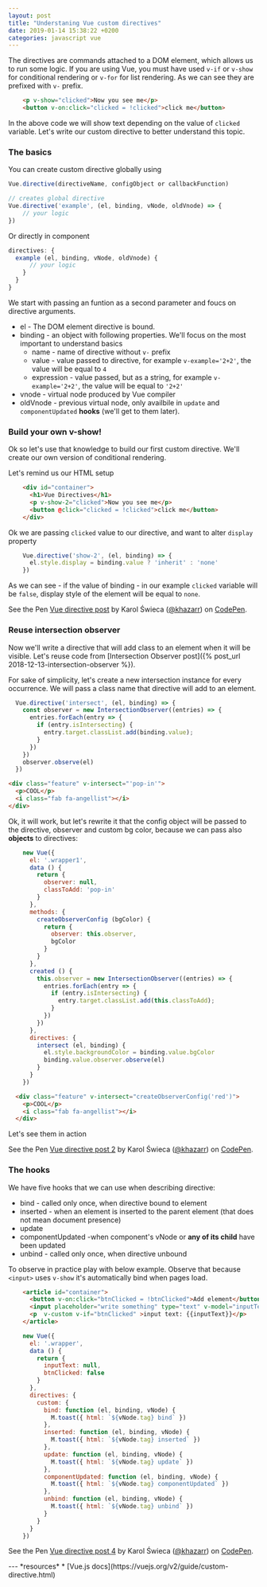 ```yaml
---
layout: post
title: "Understaning Vue custom directives"
date: 2019-01-14 15:38:22 +0200
categories: javascript vue
---
```


The directives are commands attached to a DOM element, which allows us to run some logic. If you are using Vue, you must have used ```v-if``` or ```v-show``` for conditional rendering or ```v-for``` for list rendering. 
As we can see they are prefixed with ```v-``` prefix.

```html
    <p v-show="clicked">Now you see me</p>
    <button v-on:click="clicked = !clicked">click me</button>
```

In the above code we will show text depending on the value of ```clicked``` variable. Let's write our custom directive to better understand this topic.

### The basics

You can create custom directive globally using
```javascript
Vue.directive(directiveName, configObject or callbackFunction)

// creates global directive
Vue.directive('example', (el, binding, vNode, oldVnode) => {
    // your logic
})
```
Or directly in component
```javascript
directives: {
  example (el, binding, vNode, oldVnode) {
      // your logic
    }
  }
}
```
We start with passing an funtion as a second parameter and foucs on directive arguments.

* el - The DOM element directive is bound.
* binding - an object with following properties. We'll focus on the most important to understand basics
  * name - name of directive without ```v-``` prefix
  * value - value passed to directive, for example ```v-example='2+2'```, the value will be equal to ```4```
  * expression - value passed, but as a string, for example ```v-example='2+2'```, the value will be equal to ```'2+2'```
* vnode - virtual node produced by Vue compiler
* oldVnode - previous virtual node, only availbile in ```update``` and ```componentUpdated``` **hooks** (we'll get to them later).


### Build your own v-show!

Ok so let's use that knowledge to build our first custom directive. We'll create our own version of conditional rendering.

Let's remind us our HTML setup
```html
    <div id="container">
      <h1>Vue Directives</h1>
      <p v-show-2="clicked">Now you see me</p>
      <button @click="clicked = !clicked">click me</button>
    </div>
```

Ok we are passing ```clicked``` value to our directive, and want to alter ```display``` property

```javascript
    Vue.directive('show-2', (el, binding) => {
      el.style.display = binding.value ? 'inherit' : 'none'
    })
```

As we can see - if the value of binding - in our example ```clicked``` variable will be ```false```, display style of the element will be equal to ```none```.

<p data-height="253" data-theme-id="0" data-slug-hash="WLzzQy" data-default-tab="result" data-user="khazarr" data-pen-title="Vue directive post" class="codepen">See the Pen <a href="https://codepen.io/khazarr/pen/WLzzQy/">Vue directive post</a> by Karol Świeca (<a href="https://codepen.io/khazarr">@khazarr</a>) on <a href="https://codepen.io">CodePen</a>.</p>
<script async src="https://static.codepen.io/assets/embed/ei.js"></script>

### Reuse intersection observer

Now we'll write a directive that will add class to an element when it will be visible. Let's reuse code from [Intersection Observer post]({% post_url 2018-12-13-intersection-observer %}).

For sake of simplicity, let's create a new intersection instance for every occurrence. We will pass a class name that directive will add to an element.

```javascript
  Vue.directive('intersect', (el, binding) => {
    const observer = new IntersectionObserver((entries) => {
      entries.forEach(entry => {
        if (entry.isIntersecting) {
          entry.target.classList.add(binding.value);
        }
      })
    })
    observer.observe(el)
  })
```

```html
<div class="feature" v-intersect="'pop-in'">
  <p>COOL</p>
  <i class="fab fa-angellist"></i>
</div>
```

Ok, it will work, but let's rewrite it that the config object will be passed to the directive, observer and custom bg color, because we can pass also **objects** to directives:

```javascript
    new Vue({
      el: '.wrapper1',
      data () {
        return {
          observer: null,
          classToAdd: 'pop-in'
        }
      },
      methods: {
        createObserverConfig (bgColor) {
          return {
            observer: this.observer,
            bgColor
          }
        }
      },
      created () {
        this.observer = new IntersectionObserver((entries) => {
          entries.forEach(entry => {
            if (entry.isIntersecting) {
              entry.target.classList.add(this.classToAdd);
            }
          })
        })
      },
      directives: {
        intersect (el, binding) {
          el.style.backgroundColor = binding.value.bgColor
          binding.value.observer.observe(el)
        }
      }
    })
```
```html
  <div class="feature" v-intersect="createObserverConfig('red')">
    <p>COOL</p>
    <i class="fab fa-angellist"></i>
  </div>
```

Let's see them in action

<p data-height="265" data-theme-id="0" data-slug-hash="LMddyR" data-default-tab="result" data-user="khazarr" data-pen-title="Vue directive post 2" class="codepen">See the Pen <a href="https://codepen.io/khazarr/pen/LMddyR/">Vue directive post 2</a> by Karol Świeca (<a href="https://codepen.io/khazarr">@khazarr</a>) on <a href="https://codepen.io">CodePen</a>.</p>
<script async src="https://static.codepen.io/assets/embed/ei.js"></script>


### The hooks

We have five hooks that we can use when describing directive:
* bind - called only once, when directive bound to element
* inserted - when an element is inserted to the parent element (that does not mean document presence)
* update
* componentUpdated -when component's vNode or **any of its child** have been updated 
* unbind - called only once, when directive unbound

To observe in practice play with below example. Observe that because ```<input>``` uses ```v-show``` it's automatically bind when pages load. 
```html
    <article id="container">
      <button v-on:click="btnClicked = !btnClicked">Add element</button>
      <input placeholder="write something" type="text" v-model="inputText" v-show="btnClicked" v-custom>
      <p  v-custom v-if="btnClicked" >input text: {{inputText}}</p>
    </article>
```
```javascript
    new Vue({
      el: '.wrapper',
      data () {
        return {
          inputText: null,
          btnClicked: false
        }
      },
      directives: {
        custom: {
          bind: function (el, binding, vNode) {
            M.toast({ html: `${vNode.tag} bind` })
          },
          inserted: function (el, binding, vNode) {
            M.toast({ html: `${vNode.tag} inserted` })
          },
          update: function (el, binding, vNode) {
            M.toast({ html: `${vNode.tag} update` })
          },
          componentUpdated: function (el, binding, vNode) {
            M.toast({ html: `${vNode.tag} componentUpdated` })
          },
          unbind: function (el, binding, vNode) {
            M.toast({ html: `${vNode.tag} unbind` })
          }
        }
      }
    })
```

<p data-height="415" data-theme-id="0" data-slug-hash="REMMBx" data-default-tab="result" data-user="khazarr" data-pen-title="Vue directive post 4" class="codepen">See the Pen <a href="https://codepen.io/khazarr/pen/REMMBx/">Vue directive post 4</a> by Karol Świeca (<a href="https://codepen.io/khazarr">@khazarr</a>) on <a href="https://codepen.io">CodePen</a>.</p>
<script async src="https://static.codepen.io/assets/embed/ei.js"></script>
---
*resources*
* [Vue.js docs](https://vuejs.org/v2/guide/custom-directive.html)












